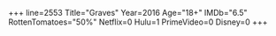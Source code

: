 +++
line=2553
Title="Graves"
Year=2016
Age="18+"
IMDb="6.5"
RottenTomatoes="50%"
Netflix=0
Hulu=1
PrimeVideo=0
Disney=0
+++

